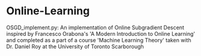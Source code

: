 # Online-Learning

OSGD_implement.py: An implementation of Online Subgradient Descent inspired by Francesco Orabona's 'A Modern Introduction to Online Learning' and completed as a part of a course 'Machine Learning Theory' taken with Dr. Daniel Roy at the University of Toronto Scarborough
